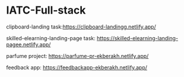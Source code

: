 # IATC-Full-stack

  clipboard-landing task:https://clipboard-landingg.netlify.app/
  
  skilled-elearning-landing-page task: https://skilled-elearning-landing-pagee.netlify.app/
  
  parfume project: https://parfume-pr-ekberakh.netlify.app/

  feedback app: https://feedbackapp-ekberakh.netlify.app/
